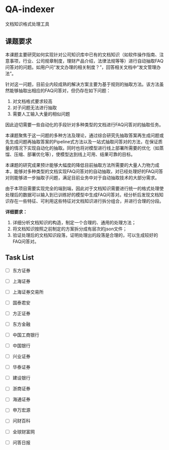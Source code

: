 # QA-indexer
文档知识格式处理工具

## 课题要求

本课题主要研究如何实现针对公司知识库中已有的文档知识（如软件操作指南、注意事项，行业、公司规章制度，理财产品介绍，法律法规等等）进行自动抽取FAQ问答对的问题。如用户问“发文办理的相关制度？”，回答相关文档中“发文管理办法”。

针对这一问题，目前业内较成熟的解决方案主要为基于规则的抽取方法。该方法虽然能够抽取出相应的FAQ问答对，但仍存在如下问题：

1. 对文档格式要求较高
2. 对子问题无法进行抽取
3. 需要人工输入大量的相似问题

因此迫切需要一些自动化的手段针对多种类型的文档进行FAQ问答对的抽取任务。

本课题聚焦于这一问题的多种方法及理论，通过综合研究先抽取答案再生成问题或先生成问题再抽取答案的Pipeline式方法以及一站式抽取问答对的方法，在保证质量的情况下实现自动化的抽取。同时也将对模型进行线上部署所需要的优化（如蒸馏、压缩、部署优化等），使模型达到线上可用、结果可靠的目标。

本课题的研究成果预计能够大幅度的降低目前抽取方法所需要的大量人力物力成本，能够对多种类型的文档实现FAQ问答对的自动抽取，对已经处理好的FAQ问答对则能够进一步抽取子问题，满足目前业务中对于自动抽取技术的大部分需求。

由于本项目需要实现完全的端到端，因此对于文档知识需要进行统一的格式处理使处理后的数据可以输入到已训练好的模型中生成FAQ问答对。经分析后发现文档知识存在一些特征、可利用这些特征对文档知识进行拆分组合，并进行合理的分段。

**详细要求：**

1. 详细分析文档知识的构造，制定一个合理的、通用的处理方法；
2. 将文档知识按照之前制定的方案拆分成有层次的json文件；
3. 验证处理后的文档知识段落，证明处理出的段落是合理的，可以生成较好的FAQ问答对。

## Task List

- [ ] 东方证券
- [ ] 上海证券
- [ ] 上海证券交易所
- [ ] 国泰君安
- [ ] 方正证券
- [ ] 东方金融
- [ ] 中国工商银行
- [ ] 中国银行
- [ ] 兴业证券
- [ ] 华泰证券
- [ ] 建设银行
- [ ] 浙商证券
- [ ] 海通证券
- [ ] 申万宏源
- [ ] 问财百科
- [ ] 全球财富网
- [ ] 问答日报



